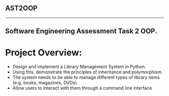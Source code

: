 ## AST2OOP

---
## Software Engineering Assessment Task 2 OOP.
# Project Overview:
- Design and implement a Library Management System in Python.
- Using this, demonstrate the principles of inheritance and polymorphism.
- The system needs to be able to manage different types of library items (e.g. books, magazines, DVDs)
- Allow users to interact with them through a command line interface

